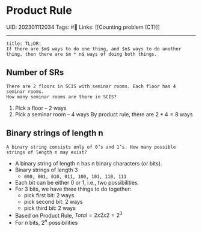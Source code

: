# Product Rule
UID: 202301112034
Tags: #🌱 
Links: [[Counting problem (CT)]]

----
```ad-abstract
title: TL;DR:
If there are $m$ ways to do one thing, and $n$ ways to do another thing, then there are $m * n$ ways of doing both things.
```

## Number of SRs
```ad-example
There are 2 floors in SCIS with seminar rooms. Each floor has 4 seminar rooms.  
How many seminar rooms are there in SCIS?
```
1. Pick a floor – 2 ways
2. Pick a seminar room – 4 ways
By product rule, there are $2*4=8$ ways

## Binary strings of length n
```ad-example
A binary string consists only of 0’s and 1’s. How many possible strings of length n may exist?
```

- A binary string of length n has n binary characters (or bits).
- Binary strings of length 3
	 - `000, 001, 010, 011, 100, 101, 110, 111`
- Each bit can be either 0 or 1, i.e., two possibilities.
- For 3 bits, we have three things to do together:    
	- pick first bit: 2 ways
	- pick second bit: 2 ways
	- pick third bit: 2 ways
- Based on Product Rule, $Total = 2 x 2 x 2 = 2^3$
- For $n$ bits, $2^n$ possibilities
